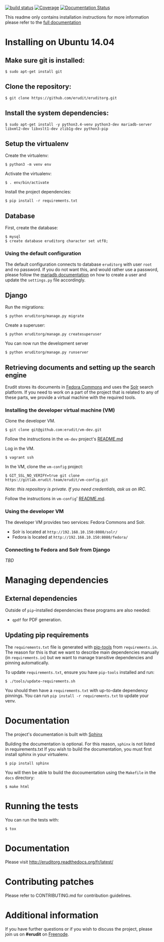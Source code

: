 [![build status](https://gitlab.erudit.org/erudit/portail/eruditorg/badges/master/build.svg)](https://gitlab.erudit.org/erudit/portail/eruditorg/commits/master)
[![Coverage](https://codecov.io/github/erudit/eruditorg/coverage.svg?branch=master)](https://codecov.io/github/erudit/eruditorg?branch=master)
[![Documentation Status](https://readthedocs.org/projects/eruditorg/badge/?version=latest)](http://eruditorg.readthedocs.org/fr/latest/?badge=latest)

This readme only contains installation instructions for more information please refer to the [full documentation](https://eruditorg.readthedocs.org)

# Installing on Ubuntu 14.04

## Make sure git is installed:

  ```
  $ sudo apt-get install git
  ```

## Clone the repository:

  ```
  $ git clone https://github.com/erudit/eruditorg.git
  ```

## Install the system dependencies:

```
$ sudo apt-get install -y python3.4-venv python3-dev mariadb-server libxml2-dev libxslt1-dev zlib1g-dev python3-pip
```

## Setup the virtualenv

Create the virtualenv:

```
$ python3 -m venv env
```

Activate the virtualenv:

```
$ . env/bin/activate
```

Install the project dependencies:

```
$ pip install -r requirements.txt
```

## Database

First, create the database:

```
$ mysql
$ create database eruditorg character set utf8;
```

### Using the default configuration

The default configuration connects to database `eruditorg` with user `root` and no password.
If you do not want this, and would rather use a password, please follow the [mariadb documentation](https://mariadb.com/kb/en/mariadb/set-password/) on how to create a user and update the `settings.py` file accordingly.

## Django

Run the migrations:

```
$ python eruditorg/manage.py migrate
```

Create a superuser:

```
$ python eruditorg/manage.py createsuperuser
```

You can now run the development server

```
$ python eruditorg/manage.py runserver
```

## Retrieving documents and setting up the search engine

Erudit stores its documents in [Fedora Commons](http://www.fedorarepository.org/) and uses the [Solr](http://lucene.apache.org/solr/) search platform. If you need to work on a part of the project that is related to any of these parts, we provide a virtual machine with the required tools.

### Installing the developer virtual machine (VM)

Clone the developer VM.

```
$ git clone git@github.com:erudit/vm-dev.git
```

Follow the instructions in the `vm-dev` project's [README.md](https://github.com/erudit/vm-dev/blob/master/README.md)

Log in the VM.

```
$ vagrant ssh
```

In the VM, clone the `vm-config` project:

```
$ GIT_SSL_NO_VERIFY=true git clone https://gitlab.erudit.team/erudit/vm-config.git
```

*Note: this repository is private. If you need credentials, ask us on IRC.*

Follow the instructions in `vm-config`' [README.md](https://gitlab.erudit.team/erudit/vm-config/blob/master/README.md).

### Using the developer VM

The developer VM provides two services: Fedora Commons and Solr.

* Solr is located at `http://192.168.10.150:8080/solr/`
* Fedora is located at `http://192.168.10.150:8080/fedora/`

### Connecting to Fedora and Solr from Django

*TBD*

# Managing dependencies

## External dependencies

Outside of `pip`-installed dependencies these programs are also needed:

* `qpdf` for PDF generation.

## Updating pip requirements

The `requirements.txt` file is generated with [pip-tools][pip-tools] from `requirements.in`. The
reason for this is that we want to describe main dependencies manually (in `requirements.in`) but
we want to manage transitive dependencies and pinning automatically.

To update `requirements.txt`, ensure you have `pip-tools` installed and run:

```
$ ./tools/update-requirements.sh
```

You should then have a `requirements.txt` with up-to-date dependency pinnings. You can run `pip
install -r requirements.txt` to update your venv.

# Documentation

The project's documentation is built with [Sphinx](http://www.sphinx-doc.org/)

Building the documentation is optional. For this reason, `sphinx` is not listed in requirements.txt
If you wish to build the documentation, you must first install sphinx in your virtualenv.

  ```
  $ pip install sphinx
  ```

You will then be able to build the docoumentation using the `Makefile` in the `docs` directory:

  ```
  $ make html
  ```

# Running the tests

You can run the tests with:

```
$ tox
```

# Documentation

Please visit http://eruditorg.readthedocs.org/fr/latest/

# Contributing patches

Please refer to CONTRIBUTING.md for contribution guidelines.

# Additional information

If you have further questions or if you wish to discuss the project, please join us on **#erudit** on [Freenode](http://www.freenode.org/).

[pip-tools]: https://github.com/jazzband/pip-tools
